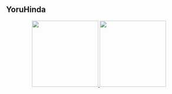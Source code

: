 ## YoruHinda
<div align="center">
<a href="https://github.com/YoruHinda">
  <img height="180em" src="https://github-readme-stats.vercel.app/api?username=YoruHinda&show_icons=true&theme=radical&include_all_commits=true&count_private=true"/>
  <img height="180em" src="https://github-readme-stats.vercel.app/api/top-langs/?username=YoruHinda&layout=compact&langs_count=7&theme=radical"/>
</div>
